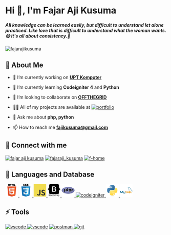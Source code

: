 <h1>Hi 👋, I'm Fajar Aji Kusuma</h1>
<h5>All knowledge can be learned easily, but difficult to understand let alone practiced. Like love that is difficult to understand what the woman wants.😋 It's all about consistency.🤙</h5>

<p> <img src="https://komarev.com/ghpvc/?username=fajarajikusuma&label=Profile%20views&color=0e75b6&style=flat" alt="fajarajikusuma" /> </p>

## 🚀 About Me

- 🔭 I’m currently working on [**UPT Komputer**](https://uptkomputer.xyz/)

- 🧠 I’m currently learning **Codeigniter 4** and **Python**

- 👯 I’m looking to collaborate on [**OFFTHEGRID**](https://offthegrid.vercel.app/)

- 👨‍💻 All of my projects are available at [![portfolio](https://img.shields.io/badge/my_portfolio-000?style=for-the-badge&logo=ko-fi&logoColor=white)](https://fajarajikusuma.vercel.app/)

- 💬 Ask me about **php, python**

- 📫 How to reach me **fajikusuma@gmail.com**
  <br>

## 🔗 Connect with me

<p align="left">
<a href="https://www.facebook.com/profile.php?id=100007619986317" target="_blank"><img align="center" src="https://raw.githubusercontent.com/rahuldkjain/github-profile-readme-generator/master/src/images/icons/Social/facebook.svg" alt="fajar aji kusuma" height="30" width="40" /></a>
<a href="https://instagram.com/fajaraji_kusuma" target="_blank"><img align="center" src="https://raw.githubusercontent.com/rahuldkjain/github-profile-readme-generator/master/src/images/icons/Social/instagram.svg" alt="fajaraji_kusuma" height="30" width="40" /></a>
<a href="https://www.youtube.com/channel/UCgJom4lDvLQesLiYIND0p7A" target="_blank"><img align="center" src="https://raw.githubusercontent.com/rahuldkjain/github-profile-readme-generator/master/src/images/icons/Social/youtube.svg" alt="f-home" height="30" width="40" /></a>
</p>

## 🌱 Languages and Database

<p> 
<span id="html">
<a href="https://www.w3.org/html/" target="_blank" rel="noreferrer"> <img src="https://raw.githubusercontent.com/devicons/devicon/master/icons/html5/html5-original-wordmark.svg" alt="html5" width="40" height="40"/> </a>
</span>
<span id="css3">
<a href="https://www.w3schools.com/css/" target="_blank" rel="noreferrer"> <img src="https://raw.githubusercontent.com/devicons/devicon/master/icons/css3/css3-original-wordmark.svg" alt="css3" width="40" height="40"/> </a>
</span>
<span id="js">
<a href="https://developer.mozilla.org/en-US/docs/Web/JavaScript" target="_blank" rel="noreferrer"> <img src="https://raw.githubusercontent.com/devicons/devicon/master/icons/javascript/javascript-original.svg" alt="javascript" width="40" height="40"/> </a>
</span>
<span id="b5">
<a href="https://getbootstrap.com" target="_blank" rel="noreferrer"> <img src="https://raw.githubusercontent.com/devicons/devicon/master/icons/bootstrap/bootstrap-plain-wordmark.svg" alt="bootstrap" width="40" height="40"/> </a>
</span>
<span id="php">
<a href="https://www.php.net" target="_blank" rel="noreferrer"> <img src="https://raw.githubusercontent.com/devicons/devicon/master/icons/php/php-original.svg" alt="php" width="40" height="40"/> </a>
</span>
<span id="ci4">
<a href="https://codeigniter.com" target="_blank" rel="noreferrer"> <img src="https://cdn.worldvectorlogo.com/logos/codeigniter.svg" alt="codeigniter" width="40" height="40"/> </a>
</span>
<span id="python">
<a href="https://www.python.org" target="_blank" rel="noreferrer"> <img src="https://raw.githubusercontent.com/devicons/devicon/master/icons/python/python-original.svg" alt="python" width="40" height="40"/> </a>
</span>
<span id="mysql">
<a href="https://www.mysql.com/" target="_blank" rel="noreferrer"> <img src="https://raw.githubusercontent.com/devicons/devicon/master/icons/mysql/mysql-original-wordmark.svg" alt="mysql" width="40" height="40"/> </a>
</span>
</p>

## ⚡️ Tools

<p>
<span id="vscode">
<a href="https://code.visualstudio.com/download" target="_blank" rel="noreferrer"> <img src="https://cdn.icon-icons.com/icons2/2107/PNG/512/file_type_vscode_icon_130084.png" alt="vscode" width="40" height="40"/> </a>
</span>
<span id="xampp">
<a href="https://www.apachefriends.org/download.html" target="_blank" rel="noreferrer"> <img src="https://cdn.icon-icons.com/icons2/1381/PNG/512/xampp_94513.png" alt="vscode" width="40" height="40"/></a>
</span>
<span id="postman">
<a href="https://postman.com" target="_blank" rel="noreferrer"> <img src="https://www.vectorlogo.zone/logos/getpostman/getpostman-icon.svg" alt="postman" width="40" height="40"/> </a> 
</span>
<span id="git">
<a href="https://git-scm.com/" target="_blank" rel="noreferrer"> <img src="https://www.vectorlogo.zone/logos/git-scm/git-scm-icon.svg" alt="git" width="40" height="40"/> </a>
</span>
</p>
<!-- <p>
<img align="center" src="https://github-readme-stats.vercel.app/api/top-langs?username=fajarajikusuma&show_icons=true&locale=en&layout=compact" alt="fajarajikusuma" height=180 />
<img align="center" src="https://github-readme-stats.vercel.app/api?username=fajarajikusuma&show_icons=true&locale=en" alt="fajarajikusuma" height=180 />
</p>

<!-- <p align="center"><img align="center" src="https://github-readme-streak-stats.herokuapp.com/?user=fajarajikusuma&" alt="fajarajikusuma" /></p> -->
